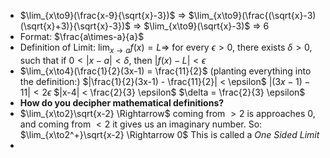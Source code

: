 - $\lim_{x\to9}(\frac{x-9}{\sqrt{x}-3})$ $\Rightarrow$ $\lim_{x\to9}(\frac{(\sqrt{x}-3)(\sqrt{x}+3)}{\sqrt{x}-3})$ $\Rightarrow$ $\lim_{x\to9}(\sqrt{x}-3)$ $\Rightarrow$ $6$
- Format: $\frac{a\times-a}{a}$
- Definition of Limit: 
  $\lim_{x\to a} f(x) = L \Longrightarrow$ 
  for every $\epsilon > 0,$ there exists $\delta > 0,$ such that
  if $0 < |x-a| < \delta$, then $|f(x)-L| < \epsilon$
- $\lim_{x\to4}(\frac{1}{2}(3x-1) = \frac{11}{2}$ (planting everything into the definition:)
  $|\frac{1}{2}(3x-1) - \frac{11}{2}| < \epsilon$
  $|(3x-1) - 11| <2 \epsilon$
  $|x-4| < \frac{2}{3} \epsilon$
  $\delta = \frac{2}{3} \epsilon$
- **How do you decipher mathematical definitions?**
- $\lim_{x\to2}\sqrt{x-2} \Rightarrow$ coming from $> 2$ is approaches $0$, and coming from $<2$ it gives us an imaginary number. So: $\lim_{x\to2^+}\sqrt{x-2} \Rightarrow 0$ 
  This is called a *One Sided Limit*
- 